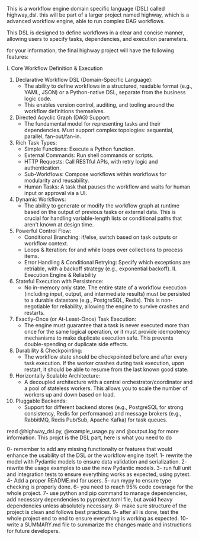 This is a workflow engine domain specific language (DSL) called highway_dsl.
this will be part of a larger project named highway, which is a advanced workflow engine, able to run complex DAG workflows.

This DSL is designed to define workflows in a clear and concise manner, allowing users to specify tasks, dependencies, and execution parameters.



for your information, the final highway project will have the following features:

I. Core Workflow Definition & Execution
1. Declarative Workflow DSL (Domain-Specific Language):
    * The ability to define workflows in a structured, readable format (e.g., YAML, JSON) or a Python-native DSL, separate from the business logic code.
    * This enables version control, auditing, and tooling around the workflow definitions themselves.
2. Directed Acyclic Graph (DAG) Support:
    * The fundamental model for representing tasks and their dependencies. Must support complex topologies: sequential, parallel, fan-out/fan-in.
3. Rich Task Types:
    * Simple Functions: Execute a Python function.
    * External Commands: Run shell commands or scripts.
    * HTTP Requests: Call RESTful APIs, with retry logic and authentication.
    * Sub-Workflows: Compose workflows within workflows for modularity and reusability.
    * Human Tasks: A task that pauses the workflow and waits for human input or approval via a UI.
4. Dynamic Workflows:
    * The ability to generate or modify the workflow graph at runtime based on the output of previous tasks or external data. This is crucial for handling variable-length lists or conditional paths that aren't known at design time.
5. Powerful Control Flow:
    * Conditional Branching: if/else, switch based on task outputs or workflow context.
    * Loops & Iteration: for and while loops over collections to process items.
    * Error Handling & Conditional Retrying: Specify which exceptions are retriable, with a backoff strategy (e.g., exponential backoff).
II. Execution Engine & Reliability
1. Stateful Execution with Persistence:
    * No in-memory only state. The entire state of a workflow execution (including input, output, and intermediate results) must be persisted to a durable datastore (e.g., PostgreSQL, Redis). This is non-negotiable for reliability, allowing the engine to survive crashes and restarts.
2. Exactly-Once (or At-Least-Once) Task Execution:
    * The engine must guarantee that a task is never executed more than once for the same logical operation, or it must provide idempotency mechanisms to make duplicate execution safe. This prevents double-spending or duplicate side effects.
3. Durability & Checkpointing:
    * The workflow state should be checkpointed before and after every task execution. If the worker crashes during task execution, upon restart, it should be able to resume from the last known good state.
4. Horizontally Scalable Architecture:
    * A decoupled architecture with a central orchestrator/coordinator and a pool of stateless workers. This allows you to scale the number of workers up and down based on load.
5. Pluggable Backends:
    * Support for different backend stores (e.g., PostgreSQL for strong consistency, Redis for performance) and message brokers (e.g., RabbitMQ, Redis Pub/Sub, Apache Kafka) for task queues.




read @highway_dsl.py, @example_usage.py and @output.log for more information.
This projct is the DSL part, here is what you need to do

0- remember to add any missing functionalty or features that would enhance the usability of the DSL or the workflow engine itself.
1- rewrite the model with Pydantic models to ensure data validation and serialization.
2- rewrite the usage examples to use the new Pydantic models.
3- run full unit and integration tests to ensure everything works as expected, using pytest.
4- Add a proper README.md for users.
5- run mypy to ensure type checking is properly done.
6- you need to reach 95% code coverage for the whole project.
7- use python and pip command to manage dependencies, add necessary dependencies to pyproject.toml file, but avoid heavy dependencies unless absolutely necessary.
8- make sure structure of the project is clean and follows best practices.
9- after all is done, test the whole project end to end to ensure everything is working as expected.
10- write a SUMMARY.md file to summarize the changes made and instructions for future developers.
